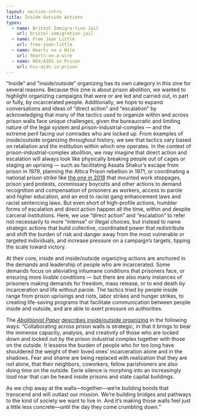 ```yaml
---
layout: section-intro
title: Inside Outside Actions
types:
  - name: Bristol Immigra-tion Jail
    url: bristol-immigration-jail
  - name: Free Joan Little
    url: free-joan-little
  - name: Hearts on a Wire
    url: hearts-on-a-wire
  - name: HIV/AIDS in Prison
    url: hiv-aids-in-prison
---
```


“Inside” and “inside/outside” organizing has its own category in this zine for several reasons. Because this zine is about prison abolition, we wanted to highlight organizing campaigns that were or are led and carried out, in part or fully, by incarcerated people. 
Additionally, we hope to expand conversations and ideas of “direct action” and “escalation” by acknowledging that many of the tactics used to organize within and across prison walls face unique challenges, given the bureaucratic and limiting nature of the legal system and prison-industrial-complex — and the extreme peril facing our comrades who are locked up. From examples of inside/outside organizing throughout history, we see that tactics vary based on retaliation and the institution within which one operates. 
In the context of prison-industrial-complex abolition, we may imagine that direct action and escalation will always look like physically breaking people out of cages or staging an uprising — such as facilitating Assata Shakur’s escape from prison in 1979, planning the Attica Prison rebellion in 1971, or coordinating a national prison strike like [the one in 2018](https://incarceratedworkers.org/campaigns/prison-strike-2018) that mounted work stoppages, prison yard protests, commissary boycotts and other actions to demand recognition and compensation of prisoners as workers, access to parole and higher education, and an end to racist gang enhancement laws and racist sentencing laws. But even short of high-profile actions, humbler forms of escalation and direct action happen all the time, within and despite carceral institutions. Here, we use “direct action” and “escalation” to refer not necessarily to more “intense” or illegal choices, but instead to name strategic actions that build collective, coordinated power that redistribute and shift the burden of risk and danger away from the most vulnerable or targeted individuals, and increase pressure on a campaign’s targets, tipping the scale toward victory. 

At their core, inside and inside/outside organizing actions are anchored in the demands and leadership of people who are incarcerated. Some demands focus on alleviating inhumane conditions that prisoners face, or ensuring more livable conditions — but there are also many instances of prisoners making demands for freedom, mass release, or to end death by incarceration and life without parole. The tactics tried by people inside range from prison uprisings and riots, labor strikes and hunger strikes, to creating life-saving programs that facilitate communication between people inside and outside, and are able to exert pressure on authorities. 

The [*Abolitionist Paper*](https://abolitionistpaper.wordpress.com/2018/12/14/organizing-across-prison-walls-is-how-well-bring-them-down/) [describes inside/outside organizing](https://abolitionistpaper.wordpress.com/2018/12/14/organizing-across-prison-walls-is-how-well-bring-them-down/) in the following ways: “Collaborating across prison walls is strategic, in that it brings to bear the immense capacity, analysis, and creativity of those who are locked down and locked out by the prison industrial complex together with those on the outside. It lessens the burden of people who for too long have shouldered the weight of their loved ones’ incarceration alone and in the shadows. Fear and shame are being replaced with realization that they are not alone, that their neighbors, coworkers, fellow parishioners are also doing time on the outside. Eerie silence is morphing into an increasingly loud roar that can be heard inside prisons and state capital buildings.

As we chip away at the walls—together—we’re building bonds that transcend and will outlast our mission. We’re building bridges and pathways to the kind of society we want to live in. And it’s making those walls feel just a little less concrete—until the day they come crumbling down.” 